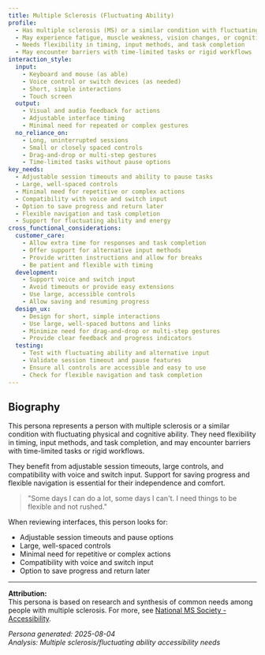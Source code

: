 ```yaml
---
title: Multiple Sclerosis (Fluctuating Ability)
profile:
  - Has multiple sclerosis (MS) or a similar condition with fluctuating physical and cognitive ability
  - May experience fatigue, muscle weakness, vision changes, or cognitive fog
  - Needs flexibility in timing, input methods, and task completion
  - May encounter barriers with time-limited tasks or rigid workflows
interaction_style:
  input:
    - Keyboard and mouse (as able)
    - Voice control or switch devices (as needed)
    - Short, simple interactions
    - Touch screen
  output:
    - Visual and audio feedback for actions
    - Adjustable interface timing
    - Minimal need for repeated or complex gestures
  no_reliance_on:
    - Long, uninterrupted sessions
    - Small or closely spaced controls
    - Drag-and-drop or multi-step gestures
    - Time-limited tasks without pause options
key_needs:
  - Adjustable session timeouts and ability to pause tasks
  - Large, well-spaced controls
  - Minimal need for repetitive or complex actions
  - Compatibility with voice and switch input
  - Option to save progress and return later
  - Flexible navigation and task completion
  - Support for fluctuating ability and energy
cross_functional_considerations:
  customer_care:
    - Allow extra time for responses and task completion
    - Offer support for alternative input methods
    - Provide written instructions and allow for breaks
    - Be patient and flexible with timing
  development:
    - Support voice and switch input
    - Avoid timeouts or provide easy extensions
    - Use large, accessible controls
    - Allow saving and resuming progress
  design_ux:
    - Design for short, simple interactions
    - Use large, well-spaced buttons and links
    - Minimize need for drag-and-drop or multi-step gestures
    - Provide clear feedback and progress indicators
  testing:
    - Test with fluctuating ability and alternative input
    - Validate session timeout and pause features
    - Ensure all controls are accessible and easy to use
    - Check for flexible navigation and task completion
---
```


## Biography

This persona represents a person with multiple sclerosis or a similar condition with fluctuating physical and cognitive ability. They need flexibility in timing, input methods, and task completion, and may encounter barriers with time-limited tasks or rigid workflows.

They benefit from adjustable session timeouts, large controls, and compatibility with voice and switch input. Support for saving progress and flexible navigation is essential for their independence and comfort.

> "Some days I can do a lot, some days I can't. I need things to be flexible and not rushed."

When reviewing interfaces, this person looks for:
- Adjustable session timeouts and pause options
- Large, well-spaced controls
- Minimal need for repetitive or complex actions
- Compatibility with voice and switch input
- Option to save progress and return later

---

**Attribution:**  
This persona is based on research and synthesis of common needs among people with multiple sclerosis. For more, see [National MS Society - Accessibility](https://www.nationalmssociety.org/).

*Persona generated: 2025-08-04*  
*Analysis: Multiple sclerosis/fluctuating ability accessibility needs*
